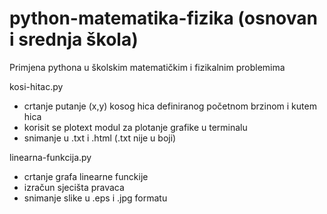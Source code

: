 # python-matematika-fizika (osnovan i srednja škola)
Primjena pythona u školskim matematičkim i fizikalnim problemima

kosi-hitac.py
  - crtanje putanje (x,y) kosog hica definiranog početnom brzinom i kutem hica
  - korisit se plotext modul za plotanje grafike u terminalu
  - snimanje u .txt i .html (.txt nije u boji)



linearna-funkcija.py
  - crtanje grafa linearne funckije
  - izračun sjecišta pravaca
  - snimanje slike u .eps i .jpg formatu
  
